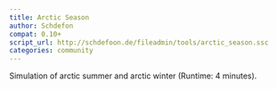 ```yaml
---
title: Arctic Season
author: Schdefon
compat: 0.10+
script_url: http://schdefoon.de/fileadmin/tools/arctic_season.ssc
categories: community
---
```

Simulation of arctic summer and arctic winter (Runtime: 4 minutes).